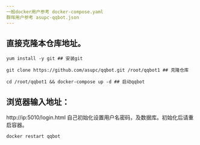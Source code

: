 ```yaml
---
一般docker用户参考 docker-compose.yaml
群晖用户参考 asupc-qqbot.json
---
```

## 直接克隆本仓库地址。

```
yum install -y git ## 安装git

git clone https://github.com/asupc/qqbot.git /root/qqbot1 ## 克隆仓库

cd /root/qqbot1 && docker-compose up -d ## 启动qqbot

```

## 浏览器输入地址：

http://ip:5010/login.html 自己初始化设置用户名密码，及数据库。初始化后请重启容器。

```
docker restart qqbot
```
